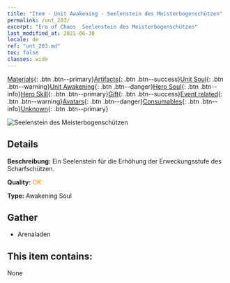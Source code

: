 ```yaml
---
title: "Item - Unit Awakening - Seelenstein des Meisterbogenschützen"
permalink: /unt_283/
excerpt: "Era of Chaos  Seelenstein des Meisterbogenschützen"
last_modified_at: 2021-06-30
locale: de
ref: "unt_283.md"
toc: false
classes: wide
---
```

 [Materials](/ItemsDE/){: .btn .btn--primary}[Artifacts](/ItemsDE/Artifacts/){: .btn .btn--success}[Unit Soul](/ItemsDE/UnitSoul/){: .btn .btn--warning}[Unit Awakening](/ItemsDE/UnitAwakening/){: .btn .btn--danger}[Hero Soul](/ItemsDE/HeroSoul/){: .btn .btn--info}[Hero Skill](/ItemsDE/HeroSkill/){: .btn .btn--primary}[Gift](/ItemsDE/Gift/){: .btn .btn--success}[Event related](/ItemsDE/Events/){: .btn .btn--warning}[Avatars](/ItemsDE/Avatars/){: .btn .btn--danger}[Consumables](/ItemsDE/Consumables/){: .btn .btn--info}[Unknown](/ItemsDE/Unknown/){: .btn .btn--primary}

 ![Seelenstein des Meisterbogenschützen](/images/u/tia_nushou.jpg)

## Details
 **Beschreibung:** Ein Seelenstein für die Erhöhung der Erweckungsstufe des Scharfschützen.

 **Quality:** <span style="color: #FF8C00">OK</span>

 **Type:** Awakening Soul

## Gather

*    Arenaladen 

## This item contains:

  None

